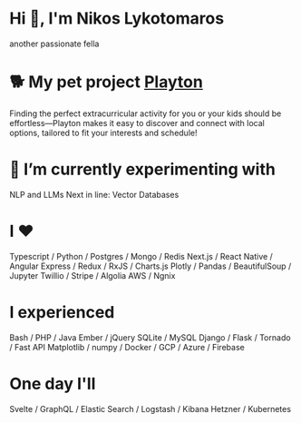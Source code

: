 # Hi 👋, I'm Nikos Lykotomaros
another passionate fella

# 🐕 My pet project [Playton](https://playton.gr/)
Finding the perfect extracurricular activity for you or your kids should be effortless—Playton makes it easy to discover and connect with local options, tailored to fit your interests and schedule!

# 🧪 I’m currently experimenting with
NLP and LLMs
Next in line: Vector Databases

# I ❤️
Typescript / Python / 
Postgres / Mongo / Redis
Next.js / React Native / Angular
Express / 
Redux / RxJS / Charts.js 
Plotly / Pandas / BeautifulSoup / Jupyter
Twillio / Stripe / Algolia
AWS / Ngnix

# I experienced
Bash / PHP / Java
Ember / jQuery
SQLite / MySQL
Django / Flask / Tornado / Fast API
Matplotlib / numpy / 
Docker / GCP / Azure / Firebase


# One day I'll
Svelte /
GraphQL / 
Elastic Search / Logstash / Kibana
Hetzner / Kubernetes
